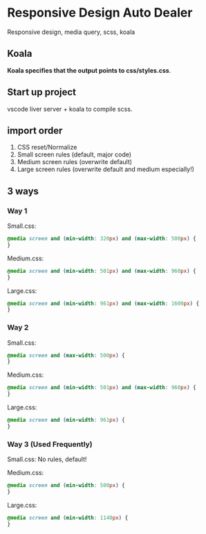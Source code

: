 # Responsive Design Auto Dealer

Responsive design, media query, scss, koala

## Koala

**Koala specifies that the output points to css/styles.css**.

## Start up project

vscode liver server + koala to compile scss.

## import order

1.  CSS reset/Normalize
1.  Small screen rules (default, major code)
1.  Medium screen rules (overwrite default)
1.  Large screen rules (overwrite default and medium especially!)

## 3 ways

### Way 1

Small.css:

```scss
@media screen and (min-width: 320px) and (max-width: 500px) {
}
```

Medium.css:

```scss
@media screen and (min-width: 501px) and (max-width: 960px) {
}
```

Large.css:

```scss
@media screen and (min-width: 961px) and (max-width: 1600px) {
}
```

### Way 2

Small.css:

```scss
@media screen and (max-width: 500px) {
}
```

Medium.css:

```scss
@media screen and (min-width: 501px) and (max-width: 960px) {
}
```

Large.css:

```scss
@media screen and (min-width: 961px) {
}
```

### Way 3 (Used Frequently)

Small.css: No rules, default!

Medium.css:

```scss
@media screen and (min-width: 500px) {
}
```

Large.css:

```scss
@media screen and (min-width: 1140px) {
}
```
